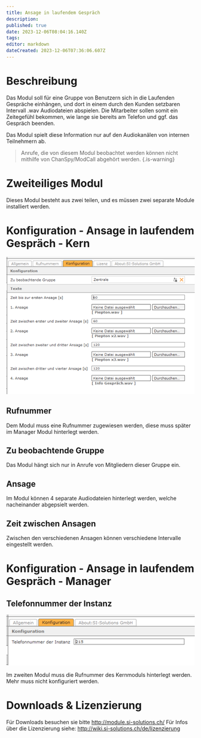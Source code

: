 ```yaml
---
title: Ansage in laufendem Gespräch
description: 
published: true
date: 2023-12-06T08:04:16.140Z
tags: 
editor: markdown
dateCreated: 2023-12-06T07:36:06.607Z
---
```


# Beschreibung
Das Modul soll für eine Gruppe von Benutzern sich in die Laufenden Gespräche einhängen, und dort in einem durch den Kunden setzbaren Intervall .wav Audiodateien abspielen.
Die Mitarbeiter sollen somit ein Zeitegefühl bekommen, wie lange sie bereits am Telefon und ggf. das Gespräch beenden.

Das Modul spielt diese Information nur auf den Audiokanälen von internen Teilnehmern ab.

> Anrufe, die von diesem Modul beobachtet werden können nicht mithilfe von ChanSpy/ModCall abgehört werden.
{.is-warning}

# Zweiteiliges Modul
Dieses Modul besteht aus zwei teilen, und es müssen zwei separate Module installiert werden.

# Konfiguration - Ansage in laufendem Gespräch - Kern

![1.PNG](/uploads/active_call_announcement/1.PNG)

## Rufnummer
Dem Modul muss eine Rufnummer zugewiesen werden, diese muss später im Manager Modul hinterlegt werden.

## Zu beobachtende Gruppe
Das Modul hängt sich nur in Anrufe von Mitgliedern dieser Gruppe ein.

## Ansage 
Im Modul können 4 separate Audiodateien hinterlegt werden, welche nacheinander abgepsielt werden.

## Zeit zwischen Ansagen
Zwischen den verschiedenen Ansagen können verschiedene Intervalle eingestellt werden.

# Konfiguration - Ansage in laufendem Gespräch - Manager

## Telefonnummer der Instanz

![2.PNG](/uploads/active_call_announcement/2.PNG)

Im zweiten Modul muss die Rufnummer des Kernmoduls hinterlegt werden. 
Mehr muss nicht konfiguriert werden.

# Downloads & Lizenzierung
Für Downloads besuchen sie bitte http://module.si-solutions.ch/
Für Infos über die Lizenzierung siehe: http://wiki.si-solutions.ch/de/lizenzierung